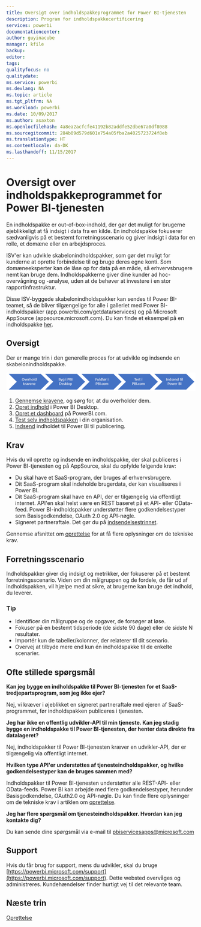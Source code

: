```yaml
---
title: Oversigt over indholdspakkeprogrammet for Power BI-tjenesten
description: Program for indholdspakkecertificering
services: powerbi
documentationcenter: 
author: guyinacube
manager: kfile
backup: 
editor: 
tags: 
qualityfocus: no
qualitydate: 
ms.service: powerbi
ms.devlang: NA
ms.topic: article
ms.tgt_pltfrm: NA
ms.workload: powerbi
ms.date: 10/09/2017
ms.author: asaxton
ms.openlocfilehash: 4a8ea2acfcfe41192b82addfe52dbe67a0df8088
ms.sourcegitcommit: 284b09d579d601e754a05fba2a4025723724f8eb
ms.translationtype: HT
ms.contentlocale: da-DK
ms.lasthandoff: 11/15/2017
---
```

# <a name="overview-of-the-power-bi-service-content-pack-program"></a>Oversigt over indholdspakkeprogrammet for Power BI-tjenesten
En indholdspakke er out-of-box-indhold, der gør det muligt for brugerne øjeblikkeligt at få indsigt i data fra en kilde. En indholdspakke fokuserer sædvanligvis på et bestemt forretningsscenario og giver indsigt i data for en rolle, et domæne eller en arbejdsproces.

ISV'er kan udvikle skabelonindholdspakker, som gør det muligt for kunderne at oprette forbindelse til og bruge deres egne konti. Som domæneeksperter kan de låse op for data på en måde, så erhvervsbrugere nemt kan bruge dem. Indholdspakkerne giver dine kunder ad hoc-overvågning og -analyse, uden at de behøver at investere i en stor rapportinfrastruktur. 

Disse ISV-byggede skabelonindholdspakker kan sendes til Power BI-teamet, så de bliver tilgængelige for alle i galleriet med Power BI-indholdspakker (app.powerbi.com/getdata/services) og på Microsoft AppSource (appsource.microsoft.com). Du kan finde et eksempel på en indholdspakke [her](template-content-pack-experience.md).

## <a name="overview"></a>Oversigt
Der er mange trin i den generelle proces for at udvikle og indsende en skabelonindholdspakke.

 ![Proces](media/service-content-pack-overview/developer-content-pack-overview.png)

1. [Gennemse kravene](#requirements), og sørg for, at du overholder dem.
2. [Opret indhold](template-content-pack-authoring.md#queries) i Power BI Desktop.
3. [Opret et dashboard](template-content-pack-authoring.md#dashboard) på PowerBI.com.
4. [Test selv indholdspakken](template-content-pack-testing.md) i din organisation.
5. [Indsend](template-content-pack-testing.md#submission) indholdet til Power BI til publicering.

<a name="requirements"></a>

## <a name="requirements"></a>Krav
Hvis du vil oprette og indsende en indholdspakke, der skal publiceres i Power BI-tjenesten og på AppSource, skal du opfylde følgende krav:

* Du skal have et SaaS-program, der bruges af erhvervsbrugere.
* Dit SaaS-program skal indeholde brugerdata, der kan visualiseres i Power BI.
* Dit SaaS-program skal have en API, der er tilgængelig via offentligt internet. API'en skal helst være en REST baseret på et API- eller OData-feed. Power BI-indholdspakker understøtter flere godkendelsestyper som Basisgodkendelse, OAuth 2.0 og API-nøgle. 
* Signeret partneraftale. Det gør du på [indsendelsestrinnet](template-content-pack-testing.md#submission).

Gennemse afsnittet om [oprettelse](template-content-pack-authoring.md) for at få flere oplysninger om de tekniske krav.

## <a name="business-scenario"></a>Forretningsscenario
Indholdspakker giver dig indsigt og metrikker, der fokuserer på et bestemt forretningsscenario. Viden om din målgruppen og de fordele, de får ud af indholdspakken, vil hjælpe med at sikre, at brugerne kan bruge det indhold, du leverer.

### <a name="tips"></a>Tip
* Identificer din målgruppe og de opgaver, de forsøger at løse.  
* Fokuser på en bestemt tidsperiode (de sidste 90 dage) eller de sidste N resultater.  
* Importér kun de tabeller/kolonner, der relaterer til dit scenario.  
* Overvej at tilbyde mere end kun én indholdspakke til de enkelte scenarier.  

## <a name="frequently-asked-questions"></a>Ofte stillede spørgsmål
**Kan jeg bygge en indholdspakke til Power BI-tjenesten for et SaaS-tredjepartsprogram, som jeg ikke ejer?**

Nej, vi kræver i øjeblikket en signeret partneraftale med ejeren af SaaS-programmet, før indholdspakken publiceres i tjenesten.

**Jeg har ikke en offentlig udvikler-API til min tjeneste. Kan jeg stadig bygge en indholdspakke til Power BI-tjenesten, der henter data direkte fra datalageret?**

Nej, indholdspakker til Power BI-tjenesten kræver en udvikler-API, der er tilgængelig via offentligt internet.

**Hvilken type API'er understøttes af tjenesteindholdspakker, og hvilke godkendelsestyper kan de bruges sammen med?**

Indholdspakker til Power BI-tjenesten understøtter alle REST-API- eller OData-feeds. Power BI kan arbejde med flere godkendelsestyper, herunder Basisgodkendelse, OAuth2.0 og API-nøgle. Du kan finde flere oplysninger om de tekniske krav i artiklen om [oprettelse](template-content-pack-authoring.md#dashboard).

**Jeg har flere spørgsmål om tjenesteindholdspakker. Hvordan kan jeg kontakte dig?**

Du kan sende dine spørgsmål via e-mail til pbiservicesapps@microsoft.com

## <a name="support"></a>Support
Hvis du får brug for support, mens du udvikler, skal du bruge [https://powerbi.microsoft.com/support](https://powerbi.microsoft.com/support). Dette websted overvåges og administreres. Kundehændelser finder hurtigt vej til det relevante team.

## <a name="next-step"></a>Næste trin
[Oprettelse](template-content-pack-authoring.md)

